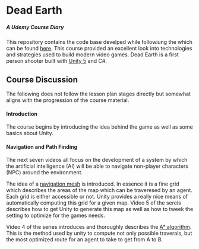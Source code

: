 # **Dead Earth**
##### A Udemy Course Diary

This repository contains the code base develped while followiung the which can be found [here](https://www.udemy.com/build-your-own-first-person-shooter-survival-game-in-unity). This course provided an excellent look into technologies and strategies used to build modern video games. Dead Earth is a first person shooter built with [Unity 5](https://unity3d.com/) and C#.

## Course Discussion
The following does not follow the lesson plan stages directly but somewhat aligns with the progression of the course material.

#### Introduction
The course begins by introducing the idea behind the game as well as some basics about Unity. 
#### Navigation and Path Finding
The next seven videos all focus on the development of a system by which the artificial intelligence (AI) will be able to navigate non-player characters (NPC) around the environment.

The idea of a [navigation mesh](https://en.wikipedia.org/wiki/Navigation_mesh) is introduced. In essence it is a fine grid which describes the areas of the map which can be traveresed by an agent. Each grid is either accessible or not. Unity provides a really nice means of automatically computing this grid for a given map. Video 5 of the sereis describes how to get Unity to generate this map as well as how to tweek the setting to optimize for the games needs.

Video 4 of the series introduces and thoroughly describes the [A* algorithm](https://en.wikipedia.org/wiki/A*_search_algorithm). This is the method used by unity to compute not only possible traverals, but the most optimized route for an agent to take to get from A to B. 